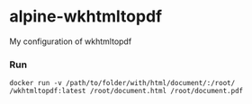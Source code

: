 # alpine-wkhtmltopdf
My configuration of wkhtmltopdf


### Run

```
docker run -v /path/to/folder/with/html/document/:/root/ /wkhtmltopdf:latest /root/document.html /root/document.pdf
```
